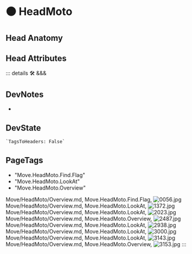 
# 🟠 <moto>HeadMoto</moto>

## Head Anatomy

## Head Attributes

::: details 🛠 <dev>&&&</dev>

## DevNotes

-

## DevState

```py
`TagsToHeaders: False`
```

<h2>PageTags</h2>

- "Move.HeadMoto.Find.Flag"
- "Move.HeadMoto.LookAt"
- "Move.HeadMoto.Overview"

Move/HeadMoto/Overview.md, <dev>Move.HeadMoto.Find.Flag</dev>, ![0056.jpg](/PaperPhoto/0056.jpg)
Move/HeadMoto/Overview.md, <dev>Move.HeadMoto.LookAt</dev>, ![1372.jpg](/PaperPhoto/1372.jpg)
Move/HeadMoto/Overview.md, <dev>Move.HeadMoto.LookAt</dev>, ![2023.jpg](/PaperPhoto/2023.jpg)
Move/HeadMoto/Overview.md, <dev>Move.HeadMoto.Overview</dev>, ![2487.jpg](/PaperPhoto/2487.jpg)
Move/HeadMoto/Overview.md, <dev>Move.HeadMoto.LookAt</dev>, ![2938.jpg](/PaperPhoto/2938.jpg)
Move/HeadMoto/Overview.md, <dev>Move.HeadMoto.LookAt</dev>, ![3000.jpg](/PaperPhoto/3000.jpg)
Move/HeadMoto/Overview.md, <dev>Move.HeadMoto.LookAt</dev>, ![3143.jpg](/PaperPhoto/3143.jpg)
Move/HeadMoto/Overview.md, <dev>Move.HeadMoto.Overview</dev>, ![3153.jpg](/PaperPhoto/3153.jpg)
:::
